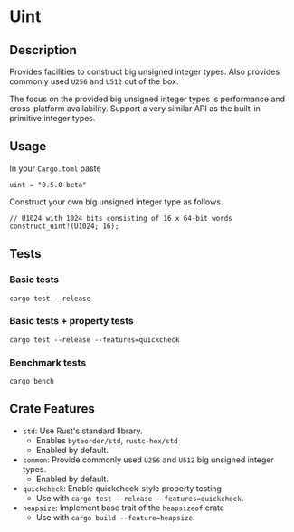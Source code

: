 # Uint

## Description

Provides facilities to construct big unsigned integer types.
Also provides commonly used `U256` and `U512` out of the box.

The focus on the provided big unsigned integer types is performance and cross-platform availability.
Support a very similar API as the built-in primitive integer types.

## Usage

In your `Cargo.toml` paste

```
uint = "0.5.0-beta"
```

Construct your own big unsigned integer type as follows.

```
// U1024 with 1024 bits consisting of 16 x 64-bit words
construct_uint!(U1024; 16);
```

## Tests

### Basic tests

```
cargo test --release
```

### Basic tests + property tests

```
cargo test --release --features=quickcheck
```

### Benchmark tests

```
cargo bench
```

## Crate Features

- `std`: Use Rust's standard library.
	- Enables `byteorder/std`, `rustc-hex/std`
	- Enabled by default.
- `common`: Provide commonly used `U256` and `U512` big unsigned integer types.
	- Enabled by default.
- `quickcheck`: Enable quickcheck-style property testing
	- Use with `cargo test --release --features=quickcheck`.
- `heapsize`: Implement base trait of the `heapsizeof` crate
	- Use with `cargo build --feature=heapsize`.

